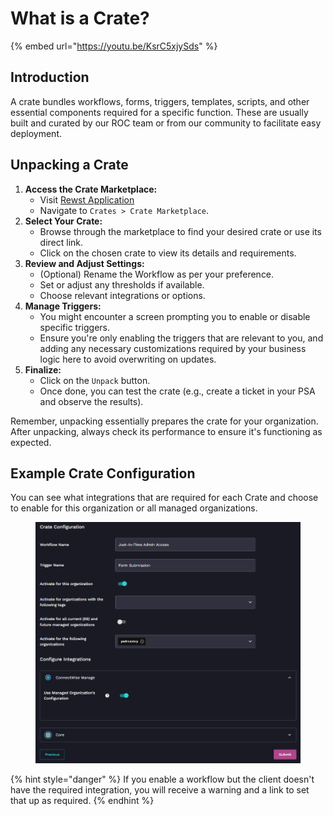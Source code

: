 # What is a Crate?

{% embed url="https://youtu.be/KsrC5xjySds" %}

## **Introduction**

A crate bundles workflows, forms, triggers, templates, scripts, and other essential components required for a specific function. These are usually built and curated by our ROC team or from our community to facilitate easy deployment.

## **Unpacking a Crate**

1. **Access the Crate Marketplace:**
   * Visit [Rewst Application](https://app.rewst.io/)
   * Navigate to `Crates > Crate Marketplace`.
2. **Select Your Crate:**
   * Browse through the marketplace to find your desired crate or use its direct link.
   * Click on the chosen crate to view its details and requirements.
3. **Review and Adjust Settings:**
   * (Optional) Rename the Workflow as per your preference.
   * Set or adjust any thresholds if available.
   * Choose relevant integrations or options.
4. **Manage Triggers:**
   * You might encounter a screen prompting you to enable or disable specific triggers.&#x20;
   * Ensure you're only enabling the triggers that are relevant to you, and adding any necessary customizations required by your business logic here to avoid overwriting on updates.
5. **Finalize:**
   * Click on the `Unpack` button.
   * Once done, you can test the crate (e.g., create a ticket in your PSA and observe the results).

Remember, unpacking essentially prepares the crate for your organization. After unpacking, always check its performance to ensure it's functioning as expected.

## Example Crate Configuration

You can see what integrations that are required for each Crate and choose to enable for this organization or all managed organizations.

<figure><img src="../../.gitbook/assets/crate-marketplace-example2.png" alt=""><figcaption></figcaption></figure>

{% hint style="danger" %}
If you enable a workflow but the client doesn't have the required integration, you will receive a warning and a link to set that up as required.
{% endhint %}
